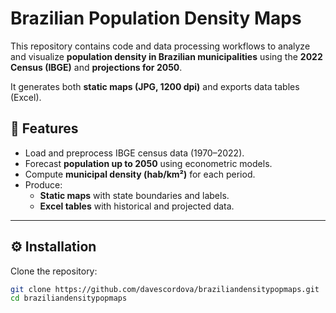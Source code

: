 # Brazilian Population Density Maps

This repository contains code and data processing workflows to analyze and visualize **population density in Brazilian municipalities** using the **2022 Census (IBGE)** and **projections for 2050**.  

It generates both **static maps (JPG, 1200 dpi)** and exports data tables (Excel).

## 🚀 Features

- Load and preprocess IBGE census data (1970–2022).
- Forecast **population up to 2050** using econometric models.
- Compute **municipal density (hab/km²)** for each period.
- Produce:
  - **Static maps** with state boundaries and labels.
  - **Excel tables** with historical and projected data.

---

## ⚙️ Installation

Clone the repository:

```bash
git clone https://github.com/davescordova/braziliandensitypopmaps.git
cd braziliandensitypopmaps





